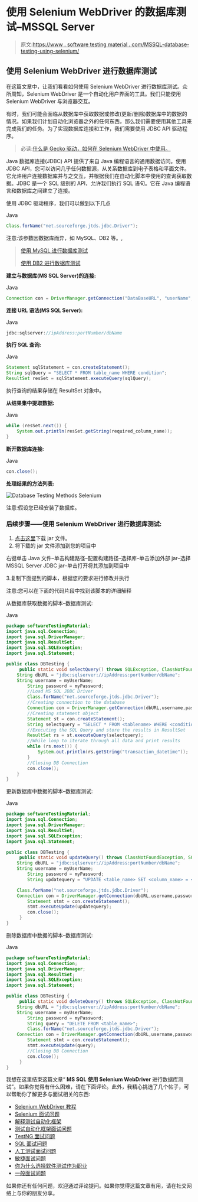 # 使用 Selenium WebDriver 的数据库测试–MSSQL Server

> 原文:[https://www . software testing material . com/MSSQL-database-testing-using-selenium/](https://www.softwaretestingmaterial.com/mssql-database-testing-using-selenium/)

## 使用 Selenium WebDriver 进行数据库测试

在这篇文章中，让我们看看如何使用 Selenium WebDriver 进行数据库测试。众所周知，Selenium WebDriver 是一个自动化用户界面的工具。我们只能使用 Selenium WebDriver 与浏览器交互。

有时，我们可能会面临从数据库中获取数据或修改(更新/删除)数据库中的数据的情况。如果我们计划自动化浏览器之外的任何东西，那么我们需要使用其他工具来完成我们的任务。为了实现数据库连接和工作，我们需要使用 JDBC API 驱动程序。

> 必读:[什么是 Gecko 驱动，如何在 Selenium WebDriver 中使用。](https://www.softwaretestingmaterial.com/launching-firefox-using-gecko-driver/)

Java 数据库连接(JDBC) API 提供了来自 Java 编程语言的通用数据访问。使用 JDBC API，您可以访问几乎任何数据源，从关系数据库到电子表格和平面文件。它允许用户连接数据库并与之交互，并根据我们在自动化脚本中使用的查询获取数据。JDBC 是一个 SQL 级别的 API，允许我们执行 SQL 语句。它在 Java 编程语言和数据库之间建立了连接。

使用 JDBC 驱动程序，我们可以做到以下几点

Java

```java
Class.forName("net.sourceforge.jtds.jdbc.Driver");
```

注意:该参数因数据库而异，如 MySQL、DB2 等。,

> [使用 MySQL 进行数据库测试](https://www.softwaretestingmaterial.com/mysql-database-testing-using-selenium)
> 
> [使用 DB2 进行数据库测试](https://www.softwaretestingmaterial.com/db2-database-testing-using-selenium-webdriver)

**建立与数据库(MS SQL Server)的连接:**

Java

```java
Connection con = DriverManager.getConnection("DataBaseURL", "userName", "password");
```

**连接 URL 语法(MS SQL Server):**

Java

```java
jdbc:sqlserver://ipAddress:portNumber/dbName
```

**执行 SQL 查询:**

Java

```java
Statement sqlStatement = con.createStatement();
String sqlQuery = "SELECT * FROM table_name WHERE condition";
ResultSet resSet = sqlStatement.executeQuery(sqlQuery);
```

执行查询的结果存储在 ResultSet 对象中。

**从结果集中提取数据:**

Java

```java
while (resSet.next()) {
    System.out.println(resSet.getString(required_column_name));
}
```

**断开数据库连接:**

Java

```java
con.close();
```

**处理结果的方法列表:**

![Database Testing Methods Selenium](img/4280987026ed72a10d2b3dc0ee368e12.png "Database Testing Methods Selenium")

注意:假设您已经安装了数据库。

### 后续步骤——使用 Selenium WebDriver 进行数据库测试:

1.  [点击这里](https://sourceforge.net/projects/jtds/files/jtds/1.3.1/)下载 jar 文件。
2.  将下载的 jar 文件添加到您的项目中

右键单击 Java 文件–单击构建路径–配置构建路径–选择库–单击添加外部 jar–选择 MSSQL Server JDBC jar–单击打开将其添加到项目中

3.复制下面提到的脚本，根据您的要求进行修改并执行

注意:您可以在下面的代码片段中找到该脚本的详细解释

从数据库获取数据的脚本–数据库测试:

Java

```java
package softwareTestingMaterial;
import java.sql.Connection;  
import java.sql.DriverManager; 
import java.sql.ResultSet;
import java.sql.SQLException;
import java.sql.Statement;

public class DBTesting {
     public static void selectQuery() throws SQLException, ClassNotFoundException {	
	String dbURL = "jdbc:sqlserver://ipAddress:portNumber/dbName";
	String username = myUserName;
        String password = myPassword;
        //Load MS SQL JDBC Driver
        Class.forName("net.sourceforge.jtds.jdbc.Driver");
        //Creating connection to the database
        Connection con = DriverManager.getConnection(dbURL,username,password);
        //Creating statement object
    	Statement st = con.createStatement();
    	String selectquery = "SELECT * FROM <tablename> WHERE <condition>";
        //Executing the SQL Query and store the results in ResultSet
    	ResultSet rs = st.executeQuery(selectquery);
    	//While loop to iterate through all data and print results
    	while (rs.next()) {
    		System.out.println(rs.getString("transaction_datetime"));
    	}
        //Closing DB Connection
    	con.close();
	}
}
```

更新数据库中数据的脚本–数据库测试:

Java

```java
package softwareTestingMaterial;
import java.sql.Connection;  
import java.sql.DriverManager; 
import java.sql.ResultSet;
import java.sql.SQLException;
import java.sql.Statement;

public class DBTesting {
     public static void updateQuery() throws ClassNotFoundException, SQLException{		
	String dbURL = "jdbc:sqlserver://ipAddress:portNumber/dbName";
	String username = myUserName;
        String password = myPassword;
        String updatequery = "UPDATE <table_name> SET <column_name> = <some_value>";

	Class.forName("net.sourceforge.jtds.jdbc.Driver");
   	Connection con = DriverManager.getConnection(dbURL,username,password);
    	Statement stmt = con.createStatement();
    	stmt.executeUpdate(updatequery);  
    	con.close();
     }
}
```

删除数据库中数据的脚本–数据库测试:

Java

```java
package softwareTestingMaterial;
import java.sql.Connection;  
import java.sql.DriverManager; 
import java.sql.ResultSet;
import java.sql.SQLException;
import java.sql.Statement;

public class DBTesting {
     public static void deleteQuery() throws SQLException, ClassNotFoundException {	
	String dbURL = "jdbc:sqlserver://ipAddress:portNumber/dbName";
	String username = myUserName;
        String password = myPassword;
        String query = "DELETE FROM <table_name>";		
        Class.forName("net.sourceforge.jtds.jdbc.Driver");
   	Connection con = DriverManager.getConnection(dbURL,username,password);
    	Statement stmt = con.createStatement();			
    	stmt.executeUpdate(query);
    	//Closing DB Connection
    	con.close();
     }
}
```

我想在这里结束这篇文章“ **MS SQL** **使用 Selenium WebDriver** 进行数据库测试”。如果你觉得有什么困难，请在下面评论。此外，我精心挑选了几个帖子，可以帮助你了解更多与面试相关的东西:

*   [Selenium WebDriver 教程](https://www.softwaretestingmaterial.com/selenium-tutorial/)
*   [Selenium 面试问题](https://www.softwaretestingmaterial.com/selenium-interview-questions/)
*   [解释测试自动化框架](https://www.softwaretestingmaterial.com/explain-test-automation-framework/)
*   [测试自动化框架面试问题](https://www.softwaretestingmaterial.com/test-automation-framework-interview-questions/)
*   [TestNG 面试问题](https://www.softwaretestingmaterial.com/testng-interview-questions/)
*   [SQL 面试问题](https://www.softwaretestingmaterial.com/sql-interview-questions/)
*   [人工测试面试问题](https://www.softwaretestingmaterial.com/100-software-testing-interview-questions/)
*   [敏捷面试问题](https://www.softwaretestingmaterial.com/agile-testing-interview-questions/)
*   [你为什么选择软件测试作为职业](https://www.softwaretestingmaterial.com/choose-software-testing-as-a-career/)
*   [一般面试问题](https://www.softwaretestingmaterial.com/6-important-interview-questions/)

如果你还有任何问题，欢迎通过评论提问。如果你觉得这篇文章有用，请在社交网络上与你的朋友分享。